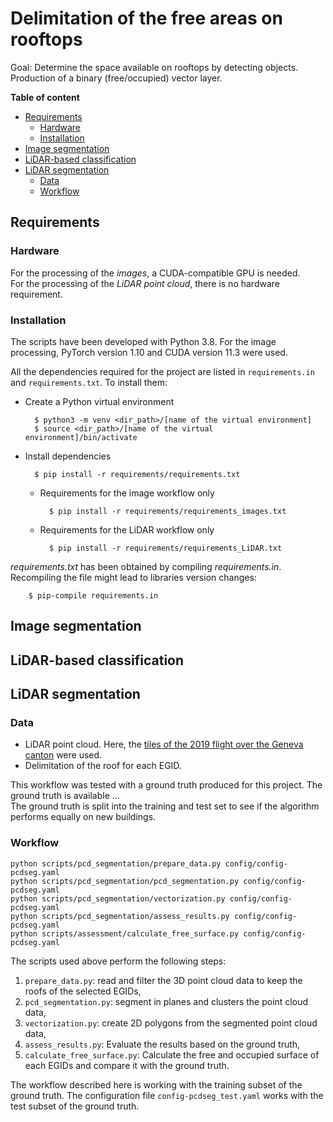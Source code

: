 # Delimitation of the free areas on rooftops

Goal: Determine the space available on rooftops by detecting objects. Production of a binary (free/occupied) vector layer.

**Table of content**

- [Requirements](#requirements)
	- [Hardware](#hardware)
    - [Installation](#installation)
- [Image segmentation](#image-segmentation)
- [LiDAR-based classification](#lidar-based-classification)
- [LiDAR segmentation](#lidar-segmentation)
    - [Data](#data)
    - [Workflow](#workflow)

## Requirements

### Hardware

For the processing of the *images*, a CUDA-compatible GPU is needed. <br>
For the processing of the *LiDAR point cloud*, there is no hardware requirement.

### Installation

The scripts have been developed with Python 3.8<!-- 3.10 actually for the pcdseg -->. For the image processing, PyTorch version 1.10 and CUDA version 11.3 were used.

All the dependencies required for the project are listed in `requirements.in` and `requirements.txt`. To install them:

- Create a Python virtual environment

        $ python3 -m venv <dir_path>/[name of the virtual environment]
        $ source <dir_path>/[name of the virtual environment]/bin/activate

- Install dependencies

        $ pip install -r requirements/requirements.txt

    - Requirements for the image workflow only

            $ pip install -r requirements/requirements_images.txt

    - Requirements for the LiDAR workflow only

            $ pip install -r requirements/requirements_LiDAR.txt


_requirements.txt_ has been obtained by compiling _requirements.in_. Recompiling the file might lead to libraries version changes:

        $ pip-compile requirements.in

## Image segmentation

## LiDAR-based classification

## LiDAR segmentation

### Data

- LiDAR point cloud. Here, the [tiles of the 2019 flight over the Geneva canton](https://ge.ch/sitggeoportal1/apps/webappviewer/index.html?id=311e4a8ae2724f9698c9bcfb6ab45c56) were used.
- Delimitation of the roof for each EGID.

This workflow was tested with a ground truth produced for this project. The ground truth is available ... <br>
The ground truth is split into the training and test set to see if the algorithm performs equally on new buildings.

### Workflow

```
python scripts/pcd_segmentation/prepare_data.py config/config-pcdseg.yaml
python scripts/pcd_segmentation/pcd_segmentation.py config/config-pcdseg.yaml
python scripts/pcd_segmentation/vectorization.py config/config-pcdseg.yaml
python scripts/pcd_segmentation/assess_results.py config/config-pcdseg.yaml
python scripts/assessment/calculate_free_surface.py config/config-pcdseg.yaml
```

The scripts used above perform the following steps:
1. `prepare_data.py`: read and filter the 3D point cloud data to keep the roofs of the selected EGIDs,
2. `pcd_segmentation.py`: segment in planes and clusters the point cloud data,
3. `vectorization.py`: create 2D polygons from the segmented point cloud data,
4. `assess_results.py`: Evaluate the results based on the ground truth,
5. `calculate_free_surface.py`: Calculate the free and occupied surface of each EGIDs and compare it with the ground truth.

The workflow described here is working with the training subset of the ground truth. The configuration file `config-pcdseg_test.yaml` works with the test subset of the ground truth.

